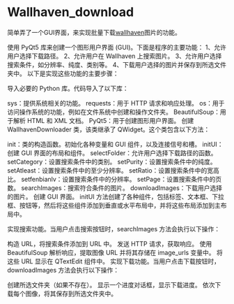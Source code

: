 # Wallhaven_download
简单弄了一个GUI界面，来实现批量下载[wallhaven](https://wallhaven.cc/)图片的功能。

使用 PyQt5 库来创建一个图形用户界面 (GUI)。下面是程序的主要功能：
1、允许用户选择下载路径。
2、允许用户在 Wallhaven 上搜索图片。
3、允许用户选择搜索条件，如分辨率、纯度、类别等。
4、下载用户选择的图片并保存到所选文件夹中。
以下是实现这些功能的主要步骤：

导入必要的 Python 库。代码导入了以下库：

sys：提供系统相关的功能。
requests：用于 HTTP 请求和响应处理。
os：用于访问操作系统的功能，例如在文件系统中创建和操作文件夹。
BeautifulSoup：用于解析 HTML 和 XML 文档。
PyQt5：用于创建图形用户界面。
创建 WallhavenDownloader 类，该类继承了 QWidget。这个类包含以下方法：

init：类的构造函数。初始化各种变量和 GUI 组件，以及连接信号和槽。
initUI：创建 GUI 界面的布局和组件。
selectFolder：允许用户选择下载路径的函数。
setCategory：设置搜索条件中的类别。
setPurity：设置搜索条件中的纯度。
setAtleast：设置搜索条件中的至少分辨率。
setRatio：设置搜索条件中的宽高比。
setfenbianlv：设置搜索条件中的分辨率。
setPage：设置搜索条件中的页数。
searchImages：搜索符合条件的图片。
downloadImages：下载用户选择的图片。
创建 GUI 界面。
initUI 方法创建了各种组件，包括标签、文本框、下拉框、按钮等，然后将这些组件添加到垂直或水平布局中，并将这些布局添加到主布局中。

实现搜索功能。当用户点击搜索按钮时，searchImages 方法会执行以下操作：

构造 URL，将搜索条件添加到 URL 中。
发送 HTTP 请求，获取响应。
使用 BeautifulSoup 解析响应，提取图像 URL 并将其存储在 image_urls 变量中。
将这些 URL 显示在 QTextEdit 组件中。
实现下载功能。当用户点击下载按钮时，downloadImages 方法会执行以下操作：

创建所选文件夹（如果不存在）。
显示一个进度对话框，显示下载进度。
依次下载每个图像，将其保存到所选文件夹中。
